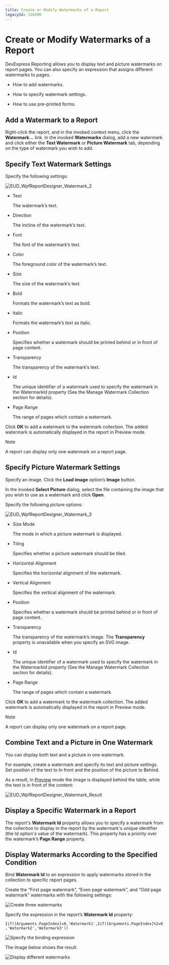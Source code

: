 ```yaml
---
title: Create or Modify Watermarks of a Report
legacyId: 116390
---
```

# Create or Modify Watermarks of a Report

DevExpress Reporting allows you to display text and picture watermarks on report pages. You can also specify an expression that assigns different watermarks to pages.

* How to add watermarks.

* How to specify watermark settings.

* How to use pre-printed forms.

## Add a Watermark to a Report

Right-click the report, and in the invoked context menu, click the **Watermark...** link. In the invoked **Watermarks** dialog, add a new watermark and click either the **Text Watermark** or **Picture Watermark** tab, depending on the type of watermark you wish to add.

## Specify Text Watermark Settings

Specify the following settings:

![EUD_WpfReportDesigner_Watermark_2](../../../../../images/img123769.png)

* Text

	The watermark’s text.

* Direction

	The incline of the watermark’s text.

* Font

	The font of the watermark’s text.

* Color

	The foreground color of the watermark’s text.

* Size

	The size of the watermark’s text.

* Bold

	Formats the watermark’s text as bold.

* Italic

	Formats the watermark’s text as italic.

* Position

	Specifies whether a watermark should be printed behind or in front of page content.

* Transparency

	The transparency of the watermark’s text.

* Id

	The unique identifier of a watermark used to specify the watermark in the WatermarkId property (See the Manage Watermark Collection section for details).

* Page Range

	The range of pages which contain a watermark.

Click **OK** to add a watermark to the watermark collection. The added watermark is automatically displayed in the report in Preview mode.

> [!NOTE]
> A report can display only one watermark on a report page.

## Specify Picture Watermark Settings

Specify an image. Click the **Load image** option’s **Image** button.

In the invoked **Select Picture** dialog, select the file containing the image that you wish to use as a watermark and click **Open**.

Specify the following picture options:

![EUD_WpfReportDesigner_Watermark_3](../../../../../images/img123770.png)

* Size Mode

	The mode in which a picture watermark is displayed.

* Tiling

	Specifies whether a picture watermark should be tiled.

* Horizontal Alignment

	Specifies the horizontal alignment of the watermark.

* Vertical Alignment

	Specifies the vertical alignment of the watermark.

* Position

	Specifies whether a watermark should be printed behind or in front of page content.

* Transparency

	The transparency of the watermark’s image. The **Transparency** property is unavailable when you specify an SVG image.

* Id

	The unique identifier of a watermark used to specify the watermark in the WatermarkId property (See the Manage Watermark Collection section for details).

* Page Range

	The range of pages which contain a watermark.

Click **OK** to add a watermark to the watermark collection. The added watermark is automatically displayed in the report in Preview mode.

> [!NOTE]
> A report can display only one watermark on a report page.

## Combine Text and a Picture in One Watermark

You can display both text and a picture in one watermark.

For example, create a watermark and specify its text and picture settings. Set position of the text to In front and the position of the picture to Behind.
 
As a result, in [Preview](../../document-preview.md) mode the image is displayed behind the table, while the text is in front of the content:

![EUD_WpfReportDesigner_Watermark_Result](../../../../../images/img123772.png)

## Display a Specific Watermark in a Report

The report's **Watermark Id** property allows you to specify a watermark from the collection to display in the report by the watermark's unique identifier (the Id option's value of the watermark). This property has a priority over the watermark’s **Page Range** property.

## Display Watermarks According to the Specified Condition

Bind **Watermark Id** to an expression to apply watermarks stored in the collection to specific report pages.

Create the “First page watermark”, “Even page watermark”, and “Odd page watermark” watermarks with the following settings:

![Create three watermarks](../../../../../images/wpf-bind-watermarks-to-expression--ui.png)

Specify the expression in the report’s **Watermark Id** property:

`Iif([Arguments.PageIndex]=0,'Watermark1',Iif([Arguments.PageIndex]%2=0,'Watermark2','Watermark3'))`

![Specify the binding expression](../../../../../images/wpf-specify-watermark-expression-in-the-expression-editor.png)

The image below shows the result.

![Display different watermarks](../../../../../images/wpf-watermarks-expression-example.png)

